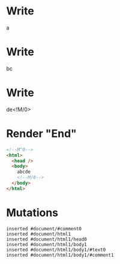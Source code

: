 # Write
  <!M^0>a


# Write
  bc


# Write
  de<!M/0>


# Render "End"
```html
<!--M^0-->
<html>
  <head />
  <body>
    abcde
    <!--M/0-->
  </body>
</html>
```

# Mutations
```
inserted #document/#comment0
inserted #document/html1
inserted #document/html1/head0
inserted #document/html1/body1
inserted #document/html1/body1/#text0
inserted #document/html1/body1/#comment1
```